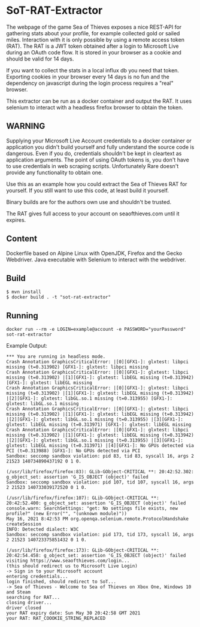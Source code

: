 # SoT-RAT-Extractor

The webpage of the game Sea of Thieves exposes a nice REST-API for gathering stats about your profile, for example collected gold or sailed miles.
Interaction with it is only possible by using a remote access token (RAT).
The RAT is a JWT token obtained after a login to Microsoft Live during an OAuth code flow. It is stored in your browser as a cookie and should be valid for 14 days.

If you want to collect the stats in a local influx db you need that token.
Exporting cookies in your browser every 14 days is no fun and the dependency on javascript during the login process requires a "real" browser.

This extractor can be run as a docker container and output the RAT.
It uses selenium to interact with a headless firefox browser to obtain the token.

## WARNING

Supplying your Microsoft Live Account credentials to a docker container or application you didn't build yourself and fully understand the source code is dangerous.
Even if you do, credentials shouldn't be kept in cleartext as application arguments.
The point of using OAuth tokens is, you don't have to use credentials in web scraping scripts. Unfortunately Rare doesn't provide any functionality to obtain one.

Use this as an example how you could extract the Sea of Thieves RAT for yourself.
If you still want to use this code, at least build it yourself.

Binary builds are for the authors own use and shouldn't be trusted.

The RAT gives full access to your account on seaofthieves.com until it expires.

## Content

Dockerfile based on Alpine Linux with OpenJDK, Firefox and the Gecko Webdriver.
Java executable with Selenium to interact with the webdriver.

## Build

```
$ mvn install
$ docker build . -t "sot-rat-extractor"
```

## Running

```
docker run --rm -e LOGIN=example@account -e PASSWORD="yourPassword" sot-rat-extractor
```

Example Output:

```
*** You are running in headless mode.
Crash Annotation GraphicsCriticalError: |[0][GFX1-]: glxtest: libpci missing (t=0.313902) [GFX1-]: glxtest: libpci missing
Crash Annotation GraphicsCriticalError: |[0][GFX1-]: glxtest: libpci missing (t=0.313902) |[1][GFX1-]: glxtest: libEGL missing (t=0.313942) [GFX1-]: glxtest: libEGL missing
Crash Annotation GraphicsCriticalError: |[0][GFX1-]: glxtest: libpci missing (t=0.313902) |[1][GFX1-]: glxtest: libEGL missing (t=0.313942) |[2][GFX1-]: glxtest: libGL.so.1 missing (t=0.313955) [GFX1-]: glxtest: libGL.so.1 missing
Crash Annotation GraphicsCriticalError: |[0][GFX1-]: glxtest: libpci missing (t=0.313902) |[1][GFX1-]: glxtest: libEGL missing (t=0.313942) |[2][GFX1-]: glxtest: libGL.so.1 missing (t=0.313955) |[3][GFX1-]: glxtest: libEGL missing (t=0.313971) [GFX1-]: glxtest: libEGL missing
Crash Annotation GraphicsCriticalError: |[0][GFX1-]: glxtest: libpci missing (t=0.313902) |[1][GFX1-]: glxtest: libEGL missing (t=0.313942) |[2][GFX1-]: glxtest: libGL.so.1 missing (t=0.313955) |[3][GFX1-]: glxtest: libEGL missing (t=0.313971) |[4][GFX1-]: No GPUs detected via PCI (t=0.313988) [GFX1-]: No GPUs detected via PCI
Sandbox: seccomp sandbox violation: pid 83, tid 83, syscall 16, args 2 21523 140734890437192 0 1 0.

(/usr/lib/firefox/firefox:83): GLib-GObject-CRITICAL **: 20:42:52.302: g_object_set: assertion 'G_IS_OBJECT (object)' failed
Sandbox: seccomp sandbox violation: pid 107, tid 107, syscall 16, args 2 21523 140733039172520 0 1 0.

(/usr/lib/firefox/firefox:107): GLib-GObject-CRITICAL **: 20:42:52.400: g_object_set: assertion 'G_IS_OBJECT (object)' failed
console.warn: SearchSettings: "get: No settings file exists, new profile?" (new Error("", "(unknown module)"))
May 16, 2021 8:42:53 PM org.openqa.selenium.remote.ProtocolHandshake createSession
INFO: Detected dialect: W3C
Sandbox: seccomp sandbox violation: pid 173, tid 173, syscall 16, args 2 21523 140723375851432 0 1 0.

(/usr/lib/firefox/firefox:173): GLib-GObject-CRITICAL **: 20:42:54.458: g_object_set: assertion 'G_IS_OBJECT (object)' failed
visiting https://www.seaofthieves.com/login...
(this should redirect us to Microsoft Live Login)
-> Sign in to your Microsoft account
entering credentials...
login finished, should redirect to SoT...
-> Sea of Thieves - Welcome to Sea of Thieves on Xbox One, Windows 10 and Steam
searching for RAT...
closing driver...
driver closed
your RAT expiry date: Sun May 30 20:42:58 GMT 2021
your RAT: RAT_COOOKIE_STRING_REPLACED
```